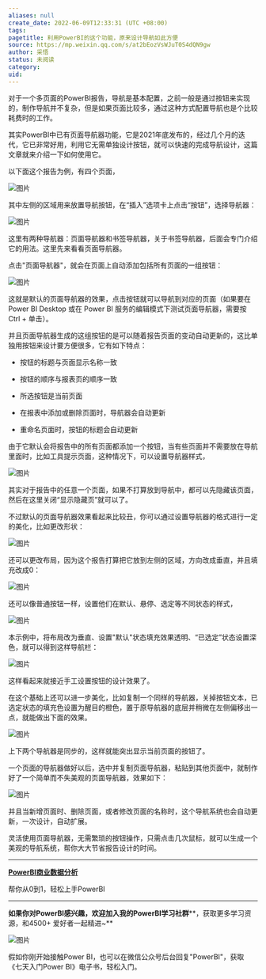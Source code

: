 ```yaml
---
aliases: null
create_date: 2022-06-09T12:33:31 (UTC +08:00)
tags: 
pagetitle: 利用PowerBI的这个功能，原来设计导航如此方便
source: https://mp.weixin.qq.com/s/at2bEozVsWJuT0S4dQN9gw
author: 采悟
status: 未阅读
category: 
uid: 
---
```


对于一个多页面的PowerBI报告，导航是基本配置，之前一般是通过按钮来实现的，制作导航并不复杂，但是如果页面比较多，通过这种方式配置导航也是个比较耗费时的工作。  

其实PowerBI中已有页面导航器功能，它是2021年底发布的，经过几个月的迭代，它已非常好用，利用它无需单独设计按钮，就可以快速的完成导航设计，这篇文章就来介绍一下如何使用它。  

以下面这个报告为例，有四个页面，

![图片](https://mmbiz.qpic.cn/mmbiz_png/aHEbZtANQJO1oPxE7Y532ybJjoNLBib1e2YLVtbEVXJ5qKoQENG7Q1W5vAcdEwuwYsgbCUbI4zvdEuh618IUhQA/640?wx_fmt=png&wxfrom=5&wx_lazy=1&wx_co=1)

其中左侧的区域用来放置导航按钮，在“插入”选项卡上点击“按钮”，选择导航器：

![图片](https://mmbiz.qpic.cn/mmbiz_png/aHEbZtANQJO1oPxE7Y532ybJjoNLBib1eAxmxk36cNkR1tCM0jplqyWupwVjU5lwFXicKUwSVxcnNHEPvTJpdzVw/640?wx_fmt=png&wxfrom=5&wx_lazy=1&wx_co=1)

这里有两种导航器：页面导航器和书签导航器，关于书签导航器，后面会专门介绍它的用法。这里先来看看页面导航器。

点击"页面导航器"，就会在页面上自动添加包括所有页面的一组按钮：  

![图片](https://mmbiz.qpic.cn/mmbiz_png/aHEbZtANQJO1oPxE7Y532ybJjoNLBib1eM5hfd8ia4aZLeiayE5t9gpdkhJ71DV1mJShAsfpicHViaAEZiaWc7eBSbgw/640?wx_fmt=png&wxfrom=5&wx_lazy=1&wx_co=1)

这就是默认的页面导航器的效果，点击按钮就可以导航到对应的页面（如果要在 Power BI Desktop 或在 Power BI 服务的编辑模式下测试页面导航器，需要按 Ctrl + 单击）。

并且页面导航器生成的这组按钮的是可以随着报告页面的变动自动更新的，这比单独用按钮来设计要方便很多，它有如下特点：  

-   按钮的标题与页面显示名称一致
    
-   按钮的顺序与报表页的顺序一致
    
-   所选按钮是当前页面
    
-   在报表中添加或删除页面时，导航器会自动更新
    
-   重命名页面时，按钮的标题会自动更新
    

由于它默认会将报告中的所有页面都添加一个按钮，当有些页面并不需要放在导航里面时，比如工具提示页面，这种情况下，可以设置导航器样式，

![图片](https://mmbiz.qpic.cn/mmbiz_png/aHEbZtANQJO1oPxE7Y532ybJjoNLBib1eZ2joh3ibjhncgrZI2xibT2YkUicyu348SET2G2RXMcHQKwcuOUAXlDG8g/640?wx_fmt=png&wxfrom=5&wx_lazy=1&wx_co=1)

其实对于报告中的任意一个页面，如果不打算放到导航中，都可以先隐藏该页面，然后在这里关闭“显示隐藏页”就可以了。  

不过默认的页面导航器效果看起来比较丑，你可以通过设置导航器的格式进行一定的美化，比如更改形状：

![图片](https://mmbiz.qpic.cn/mmbiz_png/aHEbZtANQJO1oPxE7Y532ybJjoNLBib1eW7lhiclr8xKeQQTbk2icC4N6JrBmy74ndV4gOInvFOw7P881r7ASaKoA/640?wx_fmt=png&wxfrom=5&wx_lazy=1&wx_co=1)

还可以更改布局，因为这个报告打算把它放到左侧的区域，方向改成垂直，并且填充改成0：

![图片](https://mmbiz.qpic.cn/mmbiz_png/aHEbZtANQJO1oPxE7Y532ybJjoNLBib1eb46dwNXH7SqBSdXIA3Kh4Z8cBrvgQFCdbawWSvrwgU71GGsXzUGY3g/640?wx_fmt=png&wxfrom=5&wx_lazy=1&wx_co=1)

还可以像普通按钮一样，设置他们在默认、悬停、选定等不同状态的样式，

![图片](https://mmbiz.qpic.cn/mmbiz_png/aHEbZtANQJO1oPxE7Y532ybJjoNLBib1e5fjzmtTibpFaWIqiciadY5jFgDicWwXN6uSW1ibIwPZucrCKzKtX6cEMU3A/640?wx_fmt=png&wxfrom=5&wx_lazy=1&wx_co=1)

本示例中，将布局改为垂直、设置"默认"状态填充效果透明、“已选定”状态设置深色，就可以得到这样导航栏：

![图片](https://mmbiz.qpic.cn/mmbiz_png/aHEbZtANQJO1oPxE7Y532ybJjoNLBib1eKk6gQVpanmB8FP2m4OyJW8b2YREVfR8wptMfbJIwS3KNJU77ia3RbyA/640?wx_fmt=png&wxfrom=5&wx_lazy=1&wx_co=1)

这样看起来就接近手工设置按钮的设计效果了。

在这个基础上还可以进一步美化，比如复制一个同样的导航器，关掉按钮文本，已选定状态的填充色设置为醒目的橙色，置于原导航器的底层并稍微在左侧偏移出一点，就能做出下面的效果。

![图片](https://mmbiz.qpic.cn/mmbiz_png/aHEbZtANQJO1oPxE7Y532ybJjoNLBib1eMVT31EzZz3d8D1DvvLxFo5pIVUvFW4dhUrWQvUmPS6KgNJIK0L6JhA/640?wx_fmt=png&wxfrom=5&wx_lazy=1&wx_co=1)

上下两个导航器是同步的，这样就能突出显示当前页面的按钮了。

一个页面的导航器做好以后，选中并复制页面导航器，粘贴到其他页面中，就制作好了一个简单而不失美观的页面导航器，效果如下：  

![图片](https://mmbiz.qpic.cn/mmbiz_gif/aHEbZtANQJO1oPxE7Y532ybJjoNLBib1ey9dDCHy0qFRrh9x8qnlOuo2aibDpJibd1wbPM6YoNc4EHxhm2lq2apgw/640?wx_fmt=gif&wxfrom=5&wx_lazy=1)

并且当新增页面时、删除页面，或者修改页面的名称时，这个导航系统也会自动更新，一次设计，自动扩展。

灵活使用页面导航器，无需繁琐的按钮操作，只需点击几次鼠标，就可以生成一个美观的导航系统，帮你大大节省报告设计的时间。

___

[**PowerBI商业数据分析**](http://mp.weixin.qq.com/s?__biz=MzA4MzQwMjY4MA==&mid=2484074987&idx=1&sn=5cf4ba4b683ee9136bb7a26f6e9bcf01&chksm=8e0c533cb97bda2add48a4576b9c1e230249a5a4160dd93cd677a37ea21d26fc9cc26fc4cb1c&scene=21#wechat_redirect)

帮你从0到1，轻松上手PowerBI

___

**如果你对PowerBI感兴趣，欢迎加入我的PowerBI学习社群****，获取更多学习资源，和4500+ 爱好者一起精进~**

![图片](https://mmbiz.qpic.cn/mmbiz_png/aHEbZtANQJO1AEySOiakLF2kY7eb1kUw2DtfKoVz2ctBDia5dtNsPX2GhV0ZOCDDWpgpaTQtnqfqJrRXt5PNia95g/640?wx_fmt=png&wxfrom=5&wx_lazy=1&wx_co=1)

假如你刚开始接触Power BI，也可以在微信公众号后台回复"PowerBI"，获取《七天入门Power BI》电子书，轻松入门。
